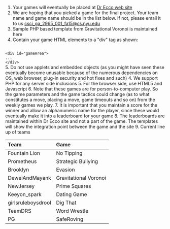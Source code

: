 1. Your games will eventually be placed at [Dr Ecco web site](http://cims.nyu.edu/drecco/index.php?task=homepage "Dr Ecco web site")
2. We are hoping that you picked a game for the final project. Your team name and game name should be in the list below. If not, please email it to us csci_ga_2965_001_fa15@cs.nyu.edu
3. Sample PHP based template from Gravitational Voronoi is maintained here
4. Contain your game HTML elements to a "div" tag as shown:
<code>
&lt;div id="gameArea"&gt;
...
&lt;/div&gt;
</code>
5. Do not use applets and embedded objects (as you might have seen these eventually become unusable because of the numerous dependencies on OS, web browser, plug-in security and hot fixes and such)
4. We support PHP for any server side inclusions
5. For the browser side, use HTML5 and Javascript
6. Note that these games are for person-to-computer play. So the game parameters and the game tactics could change (as to what constitutes a move, placing a move, game timeouts and so on) from the weekly games we play.
7. It is important that you maintain a score for the winner and allow an alphanumeric name for the player, since these would eventually make it into a leaderboard for your game
8. The leaderboards are maintained within Dr Ecco site and not a part of the game. The templates will show the integration point between the game and the site
9. Current line up of teams

|Team            | Game      |
|:----------------|:------------------|
|Fountain Lion   | No Tipping |
|Prometheus | Strategic Bullying |
|Brooklyn | Evasion |
|DeweiAndMayank | Gravitational Voronoi |
|NewJersey | Prime Squares |
|Keeyon_spark | Dating Game |
|girlsruleboysdrool| Dig That|
|TeamDRS| Word Wrestle|
|PG| SafeRoving|



